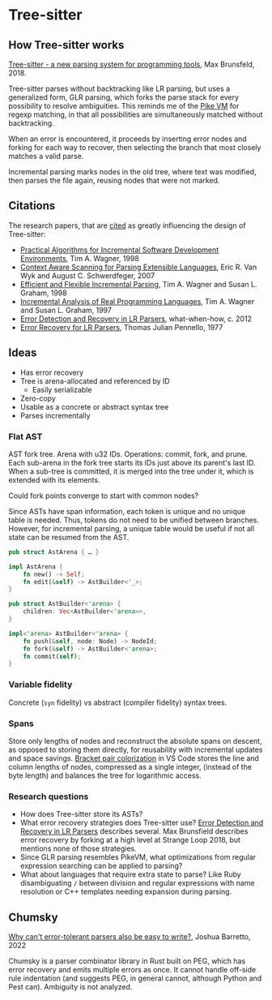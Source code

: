 # Tree-sitter

## How Tree-sitter works

[Tree-sitter - a new parsing system for programming tools](https://www.youtube.com/watch?v=Jes3bD6P0To),
Max Brunsfeld, 2018.

Tree-sitter parses without backtracking like LR parsing, but uses a generalized
form, GLR parsing, which forks the parse stack for every possibility to resolve
ambiguities. This reminds me of the [Pike VM](https://swtch.com/~rsc/regexp/regexp2.html)
for regexp matching, in that all possibilities are simultaneously matched
without backtracking.

When an error is encountered, it proceeds by inserting error nodes and forking
for each way to recover, then selecting the branch that most closely matches a
valid parse.

Incremental parsing marks nodes in the old tree, where text was modified, then
parses the file again, reusing nodes that were not marked.

## Citations

The research papers, that are [cited](https://tree-sitter.github.io/tree-sitter/#underlying-research)
as greatly influencing the design of Tree-sitter:

- [Practical Algorithms for Incremental Software Development Environments](https://www2.eecs.berkeley.edu/Pubs/TechRpts/1997/CSD-97-946.pdf),
  Tim A. Wagner, 1998
- [Context Aware Scanning for Parsing Extensible Languages](https://www-users.cse.umn.edu/~evw/pubs/vanwyk07gpce/vanwyk07gpce.pdf),
  Eric R. Van Wyk and August C. Schwerdfeger, 2007
- [Efficient and Flexible Incremental Parsing](https://harmonia.cs.berkeley.edu/papers/twagner-parsing.pdf),
  Tim A. Wagner and Susan L. Graham, 1998
- [Incremental Analysis of Real Programming Languages](https://harmonia.cs.berkeley.edu/papers/twagner-glr.pdf),
  Tim A. Wagner and Susan L. Graham, 1997
- [Error Detection and Recovery in LR Parsers](http://web.archive.org/web/20240302031213/https://what-when-how.com/compiler-writing/bottom-up-parsing-compiler-writing-part-13/),
  what-when-how, c. 2012
- [Error Recovery for LR Parsers](https://apps.dtic.mil/sti/pdfs/ADA043470.pdf),
  Thomas Julian Pennello, 1977

## Ideas

- Has error recovery
- Tree is arena-allocated and referenced by ID
  - Easily serializable
- Zero-copy
- Usable as a concrete or abstract syntax tree
- Parses incrementally

### Flat AST

AST fork tree. Arena with u32 IDs. Operations: commit, fork, and prune. Each
sub-arena in the fork tree starts its IDs just above its parent's last ID. When
a sub-tree is committed, it is merged into the tree under it, which is extended
with its elements.

Could fork points converge to start with common nodes?

Since ASTs have span information, each token is unique and no unique table is
needed. Thus, tokens do not need to be unified between branches. However, for
incremental parsing, a unique table would be useful if not all state can be
resumed from the AST.

```rust
pub struct AstArena { … }

impl AstArena {
    fn new() -> Self;
    fn edit(&self) -> AstBuilder<'_>;
}

pub struct AstBuilder<'arena> {
    children: Vec<AstBuilder<'arena>>,
}

impl<'arena> AstBuilder<'arena> {
    fn push(&self, node: Node) -> NodeId;
    fn fork(&self) -> AstBuilder<'arena>;
    fn commit(self);
}
```

### Variable fidelity

Concrete (`syn` fidelity) vs abstract (compiler fidelity) syntax trees.

### Spans

Store only lengths of nodes and reconstruct the absolute spans on descent, as
opposed to storing them directly, for reusability with incremental updates and
space savings. [Bracket pair colorization](https://code.visualstudio.com/blogs/2021/09/29/bracket-pair-colorization#_the-basic-algorithm)
in VS Code stores the line and column lengths of nodes, compressed as a single
integer, (instead of the byte length) and balances the tree for logarithmic
access.

### Research questions

- How does Tree-sitter store its ASTs?
- What error recovery strategies does Tree-sitter use? [Error Detection and
  Recovery in LR Parsers](http://web.archive.org/web/20240302031213/https://what-when-how.com/compiler-writing/bottom-up-parsing-compiler-writing-part-13/)
  describes several. Max Brunsfield describes error recovery by forking at a
  high level at Strange Loop 2018, but mentions none of those strategies.
- Since GLR parsing resembles PikeVM, what optimizations from regular expression
  searching can be applied to parsing?
- What about languages that require extra state to parse? Like Ruby
  disambiguating `/` between division and regular expressions with name
  resolution or C++ templates needing expansion during parsing.

## Chumsky

[Why can't error-tolerant parsers also be easy to write?](https://www.jsbarretto.com/blog/parser-combinators-and-error-recovery/),
Joshua Barretto, 2022

Chumsky is a parser combinator library in Rust built on PEG, which has error
recovery and emits multiple errors as once. It cannot handle off-side rule
indentation (and suggests PEG, in general cannot, although Python and Pest can).
Ambiguity is not analyzed.
